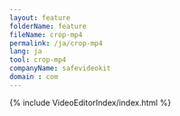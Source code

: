 ```yaml
---
layout: feature
folderName: feature
fileName: crop-mp4
permalink: /ja/crop-mp4
lang: ja
tool: crop-mp4
companyName: safevideokit
domain : com
---
```


{% include VideoEditorIndex/index.html %}

   